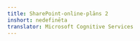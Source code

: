 ```yaml
---
title: SharePoint-online-plāns 2
inshort: nedefinēta
translator: Microsoft Cognitive Services
---
```




